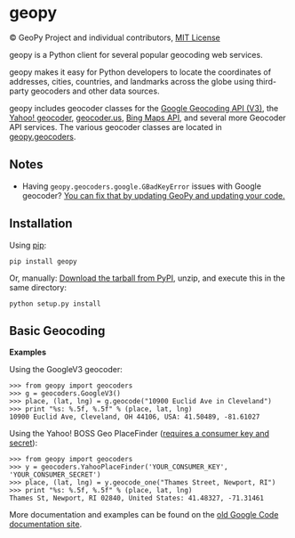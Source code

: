 # geopy

© GeoPy Project and individual contributors,
[MIT License](https://github.com/geopy/geopy/blob/master/LICENSE)

geopy is a Python client for several popular geocoding web services.

geopy makes it easy for Python developers to locate the coordinates of
addresses, cities, countries, and landmarks across the globe using third-party
geocoders and other data sources.

geopy includes geocoder classes for the [Google Geocoding API (V3)][google_v3],
the [Yahoo! geocoder][yahoo], [geocoder.us][geocoderus], [Bing Maps API][bing],
and several more Geocoder API services. The various geocoder classes are located in
[geopy.geocoders][geocoders_src].

[google_v3]: https://developers.google.com/maps/documentation/geocoding/
[yahoo]: http://developer.yahoo.com/maps/rest/V1/geocode.html
[bing]: http://www.microsoft.com/maps/developers/web.aspx
[geocoderus]: http://geocoder.us/
[geocoders_src]: https://github.com/geopy/geopy/tree/master/geopy/geocoders

## Notes

* Having `geopy.geocoders.google.GBadKeyError` issues with Google geocoder?
  [You can fix that by updating GeoPy and updating your code.](https://github.com/geopy/geopy/tree/master/docs/google_v3_upgrade.md)

## Installation

Using [pip](http://www.pip-installer.org/en/latest/):

    pip install geopy

Or, manually: [Download the tarball from PyPI](https://pypi.python.org/pypi/geopy), unzip, and execute this in the same directory:

    python setup.py install

## Basic Geocoding

**Examples**

Using the GoogleV3 geocoder:

    >>> from geopy import geocoders
    >>> g = geocoders.GoogleV3()
    >>> place, (lat, lng) = g.geocode("10900 Euclid Ave in Cleveland")
    >>> print "%s: %.5f, %.5f" % (place, lat, lng)
    10900 Euclid Ave, Cleveland, OH 44106, USA: 41.50489, -81.61027

Using the Yahoo! BOSS Geo PlaceFinder ([requires a consumer key and secret](http://developer.yahoo.com/boss/geo/)):

    >>> from geopy import geocoders
    >>> y = geocoders.YahooPlaceFinder('YOUR_CONSUMER_KEY', 'YOUR_CONSUMER_SECRET')
    >>> place, (lat, lng) = y.geocode_one("Thames Street, Newport, RI")
    >>> print "%s: %.5f, %.5f" % (place, lat, lng)
    Thames St, Newport, RI 02840, United States: 41.48327, -71.31461

More documentation and examples can be found on the [old Google Code documentation site](http://code.google.com/p/geopy/w/list).
